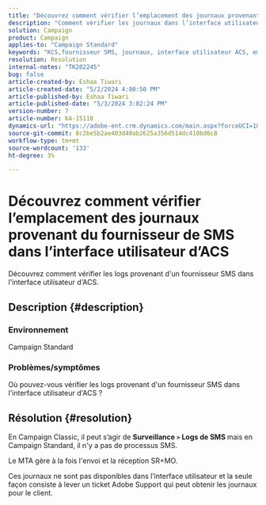 ```yaml
---
title: "Découvrez comment vérifier l’emplacement des journaux provenant du fournisseur de SMS dans l’interface utilisateur d’ACS"
description: "Comment vérifier les journaux dans l’interface utilisateur d’ACS ?"
solution: Campaign
product: Campaign
applies-to: "Campaign Standard"
keywords: "KCS,fournisseur SMS, journaux, interface utilisateur ACS, emplacement"
resolution: Resolution
internal-notes: "TK202245"
bug: false
article-created-by: Eshaa Tiwari
article-created-date: "5/2/2024 4:00:50 PM"
article-published-by: Eshaa Tiwari
article-published-date: "5/3/2024 3:02:24 PM"
version-number: 7
article-number: KA-15118
dynamics-url: "https://adobe-ent.crm.dynamics.com/main.aspx?forceUCI=1&pagetype=entityrecord&etn=knowledgearticle&id=10258f22-9d08-ef11-9f8a-6045bd006793"
source-git-commit: 8c2be5b2ae403d40ab2625a356d514dc410bd6c8
workflow-type: tm+mt
source-wordcount: '133'
ht-degree: 3%

---
```


# Découvrez comment vérifier l’emplacement des journaux provenant du fournisseur de SMS dans l’interface utilisateur d’ACS


Découvrez comment vérifier les logs provenant d&#39;un fournisseur SMS dans l&#39;interface utilisateur d&#39;ACS.

## Description {#description}


### <b>Environnement</b>

Campaign Standard

### <b>Problèmes/symptômes</b>

Où pouvez-vous vérifier les logs provenant d&#39;un fournisseur SMS dans l&#39;interface utilisateur d&#39;ACS ?


## Résolution {#resolution}


En Campaign Classic, il peut s’agir de <b>Surveillance `>`  Logs de SMS </b>mais en Campaign Standard, il n&#39;y a pas de processus SMS.

Le MTA gère à la fois l&#39;envoi et la réception SR+MO.

Ces journaux ne sont pas disponibles dans l’interface utilisateur et la seule façon consiste à lever un ticket Adobe Support qui peut obtenir les journaux pour le client.

